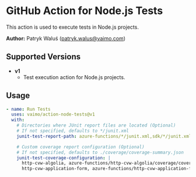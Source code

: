 # GitHub Action for Node.js Tests

This action is used to execute tests in Node.js projects.

**Author:** Patryk Waluś (patryk.walus@vaimo.com)

## Supported Versions

- **v1**
    - Test execution action for Node.js projects.

## Usage

```yaml
- name: Run Tests
  uses: vaimo/action-node-tests@v1
  with:
    # Directories where JUnit report files are located (Optional)
    # If not specified, defaults to */junit.xml
    junit-test-report-path: azure-functions/*/junit.xml,sdk/*/junit.xml

    # Custom coverage report configuration (Optional)
    # If not specified, defaults to ./coverage/coverage-summary.json
    junit-test-coverage-configuration: |
      http-cvw-algolia, azure-functions/http-cvw-algolia/coverage/coverage-summary.json
      http-cvw-application-form, azure-functions/http-cvw-application-form/coverage/coverage-summary.json
```
